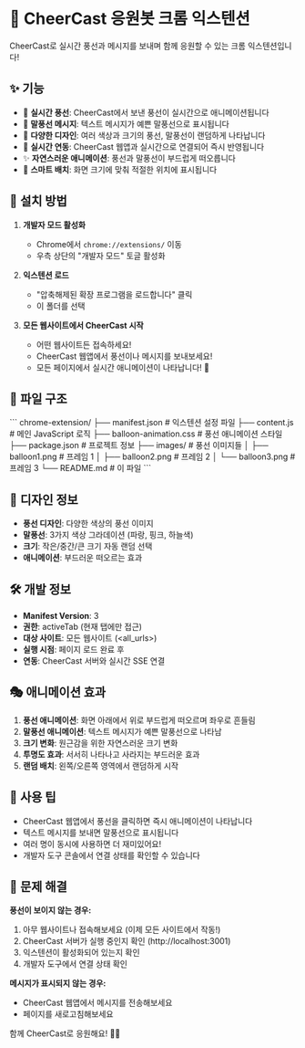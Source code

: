 # 🎈 CheerCast 응원봇 크롬 익스텐션

CheerCast로 실시간 풍선과 메시지를 보내며 함께 응원할 수 있는 크롬 익스텐션입니다!

## ✨ 기능

- 🎈 **실시간 풍선**: CheerCast에서 보낸 풍선이 실시간으로 애니메이션됩니다
- 💬 **말풍선 메시지**: 텍스트 메시지가 예쁜 말풍선으로 표시됩니다
- 🌈 **다양한 디자인**: 여러 색상과 크기의 풍선, 말풍선이 랜덤하게 나타납니다
- 📱 **실시간 연동**: CheerCast 웹앱과 실시간으로 연결되어 즉시 반영됩니다
- ✨ **자연스러운 애니메이션**: 풍선과 말풍선이 부드럽게 떠오릅니다
- 🎯 **스마트 배치**: 화면 크기에 맞춰 적절한 위치에 표시됩니다

## 🚀 설치 방법

1. **개발자 모드 활성화**
   - Chrome에서 `chrome://extensions/` 이동
   - 우측 상단의 "개발자 모드" 토글 활성화

2. **익스텐션 로드**
   - "압축해제된 확장 프로그램을 로드합니다" 클릭
   - 이 폴더를 선택

3. **모든 웹사이트에서 CheerCast 시작**
   - 어떤 웹사이트든 접속하세요!
   - CheerCast 웹앱에서 풍선이나 메시지를 보내보세요!
   - 모든 페이지에서 실시간 애니메이션이 나타납니다! 🎈

## 📁 파일 구조

\`\`\`
chrome-extension/
├── manifest.json          # 익스텐션 설정 파일
├── content.js             # 메인 JavaScript 로직
├── balloon-animation.css  # 풍선 애니메이션 스타일
├── package.json          # 프로젝트 정보
├── images/               # 풍선 이미지들
│   ├── balloon1.png     # 프레임 1
│   ├── balloon2.png     # 프레임 2
│   └── balloon3.png     # 프레임 3
└── README.md            # 이 파일
\`\`\`

## 🎨 디자인 정보

- **풍선 디자인**: 다양한 색상의 풍선 이미지
- **말풍선**: 3가지 색상 그라데이션 (파랑, 핑크, 하늘색)
- **크기**: 작은/중간/큰 크기 자동 랜덤 선택
- **애니메이션**: 부드러운 떠오르는 효과

## 🛠️ 개발 정보

- **Manifest Version**: 3
- **권한**: activeTab (현재 탭에만 접근)
- **대상 사이트**: 모든 웹사이트 (<all_urls>)
- **실행 시점**: 페이지 로드 완료 후
- **연동**: CheerCast 서버와 실시간 SSE 연결

## 🎭 애니메이션 효과

1. **풍선 애니메이션**: 화면 아래에서 위로 부드럽게 떠오르며 좌우로 흔들림
2. **말풍선 애니메이션**: 텍스트 메시지가 예쁜 말풍선으로 나타남
3. **크기 변화**: 원근감을 위한 자연스러운 크기 변화
4. **투명도 효과**: 서서히 나타나고 사라지는 부드러운 효과
5. **랜덤 배치**: 왼쪽/오른쪽 영역에서 랜덤하게 시작

## 🎯 사용 팁

- CheerCast 웹앱에서 풍선을 클릭하면 즉시 애니메이션이 나타납니다
- 텍스트 메시지를 보내면 말풍선으로 표시됩니다
- 여러 명이 동시에 사용하면 더 재미있어요!
- 개발자 도구 콘솔에서 연결 상태를 확인할 수 있습니다

## 🐛 문제 해결

**풍선이 보이지 않는 경우:**
1. 아무 웹사이트나 접속해보세요 (이제 모든 사이트에서 작동!)
2. CheerCast 서버가 실행 중인지 확인 (http://localhost:3001)
3. 익스텐션이 활성화되어 있는지 확인
4. 개발자 도구에서 연결 상태 확인

**메시지가 표시되지 않는 경우:**
- CheerCast 웹앱에서 메시지를 전송해보세요
- 페이지를 새로고침해보세요

함께 CheerCast로 응원해요! 🎈✨
